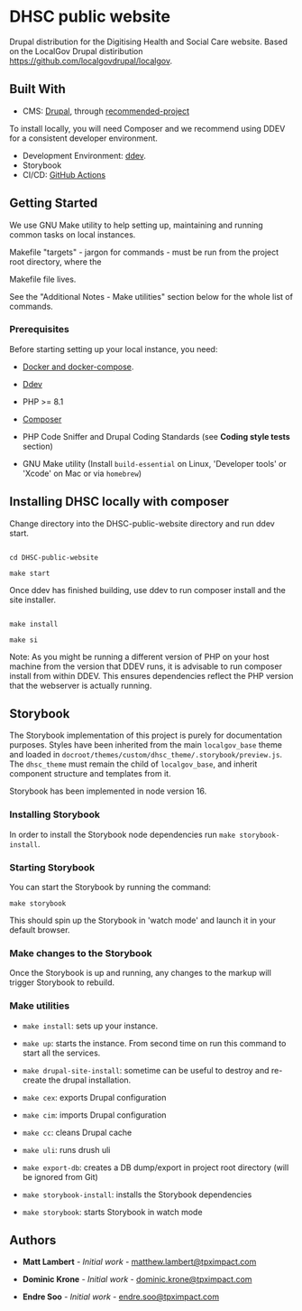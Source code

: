 # DHSC public website


Drupal distribution for the Digitising Health and Social Care website. Based on the LocalGov Drupal distiribution https://github.com/localgovdrupal/localgov.


## Built With



* CMS: [Drupal](http://www.drupal.org), through [recommended-project](https://github.com/drupal/recommended-project)


To install locally, you will need Composer and we recommend using DDEV for a consistent developer environment.


* Development Environment: [ddev](https://ddev.readthedocs.io/en/stable/).
* Storybook
* CI/CD: [GitHub Actions](https://github.com/features/actions)


## Getting Started



We use GNU Make utility to help setting up, maintaining and running common tasks on local instances.

Makefile "targets" - jargon for commands - must be run from the project root directory, where the

Makefile file lives.


See the "Additional Notes - Make utilities" section below for the whole list of commands.


### Prerequisites


Before starting setting up your local instance, you need:



* [Docker and docker-compose](https://www.docker.com/community-edition).

* [Ddev](https://ddev.readthedocs.io/en/stable/#installation)

* PHP >= 8.1

* [Composer](https://getcomposer.org/download/)

* PHP Code Sniffer and Drupal Coding Standards (see **Coding style tests** section)

* GNU Make utility (Install `build-essential` on Linux, 'Developer tools' or 'Xcode' on Mac or via `homebrew`)





## Installing DHSC locally with composer



Change directory into the DHSC-public-website directory and run ddev start.



```

cd DHSC-public-website

make start

```



Once ddev has finished building, use ddev to run composer install and the site installer.



```

make install

make si

```



Note: As you might be running a different version of PHP on your host machine from the version that DDEV runs, it is advisable to run composer install from within DDEV. This ensures dependencies reflect the PHP version that the webserver is actually running.


## Storybook
The Storybook implementation of this project is purely for documentation purposes. Styles have been inherited from the main `localgov_base` theme and loaded in `docroot/themes/custom/dhsc_theme/.storybook/preview.js`. The `dhsc_theme` must remain the child of `localgov_base`, and inherit component structure and templates from it.

Storybook has been implemented in node version 16.
### Installing Storybook

In order to install the Storybook node dependencies run `make storybook-install`.

### Starting Storybook
You can start the Storybook by running the command:

`make storybook`

This should spin up the Storybook in 'watch mode' and launch it in your default browser.

### Make changes to the Storybook
Once the Storybook is up and running, any changes to the markup will trigger Storybook to rebuild.

### Make utilities ###



*  `make install`: sets up your instance.

*  `make up`: starts the instance. From second time on run this command to start all the services.

*  `make drupal-site-install`: sometime can be useful to destroy and re-create the drupal installation.

*  `make cex`: exports Drupal configuration

*  `make cim`: imports Drupal configuration

*  `make cc`: cleans Drupal cache

*  `make uli`: runs drush uli

*  `make export-db`: creates a DB dump/export in project root directory (will be ignored from Git)

*  `make storybook-install`: installs the Storybook dependencies

*  `make storybook`: starts Storybook in watch mode


## Authors



*  **Matt Lambert** - *Initial work* - [matthew.lambert@tpximpact.com](mailto:matthew.lambert@tpximpact.com)

*  **Dominic Krone** - *Initial work* - [dominic.krone@tpximpact.com](mailto:dominic.krone@tpximpact.com)

*  **Endre Soo** - *Initial work* - [endre.soo@tpximpact.com](mailto:endre.soo@tpximpact.com)
